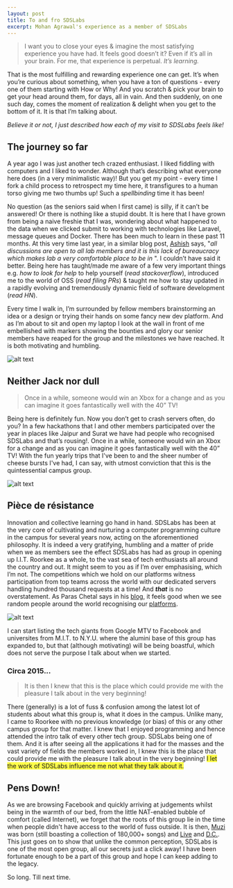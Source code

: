 ```yaml
---
layout: post
title: To and fro SDSLabs
excerpt: Mohan Agrawal's experience as a member of SDSLabs
---
```


> I want you to close your eyes & imagine the most satisfying experience you have had. It feels good doesn’t it? Even if it’s all in your brain. For me, that experience is perpetual. _It’s learning._

That is the most fulfilling and rewarding experience one can get. It’s when you’re curious about something, when you have a ton of questions - every one of them starting with How or Why! And you scratch & pick your brain to get your head around them, for days, all in vain. And then suddenly, on one such day, comes the moment of realization & delight when you get to the bottom of it. It is that I’m talking about.

_Believe it or not, I just described how each of my visit to SDSLabs feels like!_

The journey so far
---

A year ago I was just another tech crazed enthusiast. I liked fiddling with computers and I liked to wonder. Although that’s describing what everyone here does (in a very minimalistic way)! But you get my point - every time I fork a child process to retrospect my time here, it transfigures to a human torso giving me two thumbs up! Such a _spellbinding_ time it has been!

No question (as the seniors said when I first came) is silly, if it can’t be answered! Or there is nothing like a stupid doubt. It is here that I have grown from being a naive freshie that I was, wondering about what happened to the data when we clicked submit to working with technologies like Laravel, message queues and Docker. There has been much to learn in these past 11 months. At this very time last year, in a similar blog post, [Ashish](https://ashishchaudhary.in/working-at-sdslabs) says, "_all discussions are open to all lab members and it is this lack of bureaucracy which makes lab a very comfortable place to be in_ ". I couldn’t have said it better. Being here has taught/made me aware of a few very important things e.g. _how to look for help_ to help yourself (_read stackoverflow_), introduced me to the world of OSS (_read filing PRs_) & taught me how to stay updated in a rapidly evolving and tremendously dynamic field of software development (_read HN_). 

Every time I walk in, I’m surrounded by fellow members brainstorming an idea or a design or trying their hands on some fancy new dev platform. And as I’m about to sit and open my laptop I look at the wall in front of me embellished with markers showing the bounties and glory our senior members have reaped for the group and the milestones we have reached. It is both motivating and humbling. 

![alt text](https://join.sdslabs.co/images/whysds2.jpg "The 'Wall'")



Neither Jack nor dull
---

> Once in a while, someone would win an Xbox for a change and as you can imagine it goes fantastically well with the 40” TV!

Being here is definitely fun. Now you don’t get to crash servers often, do you? In a few hackathons that I and other members participated over the year in places like Jaipur and Surat we have had people who recognised SDSLabs and that’s rousing!. Once in a while, someone would win an Xbox for a change and as you can imagine it goes fantastically well with the 40” TV! With the fun yearly trips that I've been to and the sheer number of cheese bursts I've had, I can say, with utmost conviction that this is the quintessential campus group.

![alt text](https://join.sdslabs.co/images/whysds4.jpg "The 'Pack'")

Pièce de résistance
---

Innovation and collective learning go hand in hand. SDSLabs has been at the very core of cultivating and nurturing a computer programming culture in the campus for several years now, acting on the aforementioned philosophy. It is indeed a very gratifying, humbling and a matter of pride when we as members see the effect SDSLabs has had as group in opening up I.I.T. Roorkee as a whole, to the vast sea of tech enthusiasts all around the country and out. It might seem to you as if I’m over emphasising, which I’m not. The competitions which we hold on our platforms witness participation from top teams across the world with our dedicated servers handling hundred thousand requests at a time! And _**that**_ is no overstatement. As Paras Chetal says in his [blog](https://blog.sdslabs.co/2017/01/working-sdslabs-11), it feels good when we see random people around the world recognising our [platforms](https://sdslabs.co).

![alt text](https://s3.amazonaws.com/media-p.slid.es/uploads/487092/images/3038375/13320575_1088178631228621_2000073313386826177_o.png "The 'Backdoor'")

I can start listing the tech giants from Google MTV to Facebook and universites from M.I.T. to N.Y.U. where the alumini base of this group has expanded to, but that (although motivating) will be being boastful, which does not serve the purpose I talk about when we started.

###  Circa 2015...

> It is then I knew that this is the place which could provide me with the pleasure I talk about in the very beginning!

There (generally) is a lot of fuss & confusion among the latest lot of students about what this group is, what it does in the campus. Unlike many, I came to Roorkee with no previous knowledge (or bias) of this or any other campus group for that matter. I knew that I enjoyed programming and hence attended the intro talk of every other tech group. SDSLabs being one of them. And it is after seeing all the applications it had for the masses and the vast variety of fields the members worked in, I knew this is the place that could provide me with the pleasure I talk about in the very beginning! <span style="background-color: #fffd4a">I let the work of SDSLabs influence me not what they talk about it.</span> 

## Pens Down!

As we are browsing Facebook and quickly arriving at judgements whilst being in the warmth of our bed, from the little NAT-enabled bubble of comfort (called Internet), we forget that the roots of this group lie in the time when people didn't have access to the world of fuss outside. It is then, [Muzi](https://muzi.sdslabs.co.in) was born (still boasting a collection of 180,000+ songs) and [Live](https://live.sdslabs.co.in) and [D.C.](https://brute.sdslabs.co.in). This just goes on to show that unlike the common  perception, SDSLabs is one of the most open group, all our secrets just a click away! I have been fortunate enough to be a part of this group and hope I can keep adding to the legacy.

So long. Till next time.



